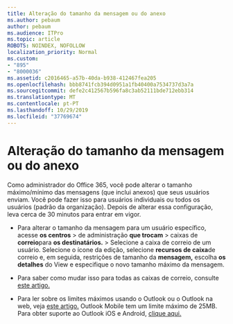 ```yaml
---
title: Alteração do tamanho da mensagem ou do anexo
ms.author: pebaum
author: pebaum
ms.audience: ITPro
ms.topic: article
ROBOTS: NOINDEX, NOFOLLOW
localization_priority: Normal
ms.custom:
- "895"
- "8000036"
ms.assetid: c2016465-a57b-40da-b938-412467fea205
ms.openlocfilehash: bbb8741fcb394d0951a1fb40400a7534737d3a7a
ms.sourcegitcommit: defe2c412567b596fa8c3ab52111bde712ebb314
ms.translationtype: MT
ms.contentlocale: pt-PT
ms.lasthandoff: 10/29/2019
ms.locfileid: "37769674"
---
```

# <a name="changing-message-or-attachment-size"></a>Alteração do tamanho da mensagem ou do anexo

Como administrador do Office 365, você pode alterar o tamanho máximo/mínimo das mensagens (que inclui anexos) que seus usuários enviam. Você pode fazer isso para usuários individuais ou todos os usuários (padrão da organização). Depois de alterar essa configuração, leva cerca de 30 minutos para entrar em vigor.
  
- Para alterar o tamanho da mensagem para um usuário específico, acesse **os centros** \> de administração **que trocam** \> caixas de **correio**para **os destinatários.** \> Selecione a caixa de correio de um usuário. Selecione o ícone da edição, selecione **recursos de caixa**de correio e, em seguida, restrições de tamanho da **mensagem,** escolha **os detalhes** do View e especifique o novo tamanho máximo da mensagem.

- Para saber como mudar isso para todas as caixas de correio, consulte [este artigo.](https://www.microsoft.com/microsoft-365/blog/2015/04/15/office-365-now-supports-larger-email-messages-up-to-150-mb/)

- Para ler sobre os limites máximos usando o Outlook ou o Outlook na web, veja [este artigo.](https://technet.microsoft.com/library/exchange-online-limits.aspx#MessageLimits) Outlook Mobile tem um limite máximo de 25MB. Para obter suporte ao Outlook iOS e Android, [clique aqui.](https://support.office.com/article/Get-in-app-help-for-Outlook-for-iOS-and-Android-218a22d1-9fa5-4889-b689-de1c63493243)
